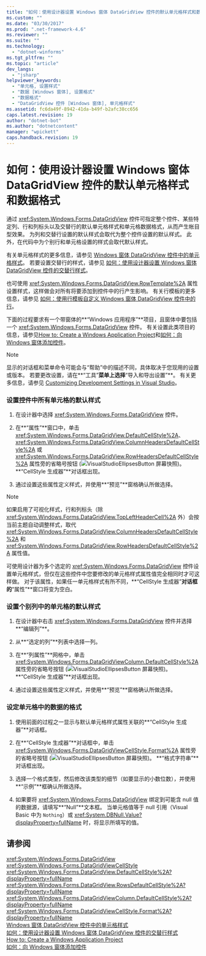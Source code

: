 ```yaml
---
title: "如何：使用设计器设置 Windows 窗体 DataGridView 控件的默认单元格样式和数据格式 | Microsoft Docs"
ms.custom: ""
ms.date: "03/30/2017"
ms.prod: ".net-framework-4.6"
ms.reviewer: ""
ms.suite: ""
ms.technology: 
  - "dotnet-winforms"
ms.tgt_pltfrm: ""
ms.topic: "article"
dev_langs: 
  - "jsharp"
helpviewer_keywords: 
  - "单元格, 设置样式"
  - "数据 [Windows 窗体], 设置格式"
  - "数据格式"
  - "DataGridView 控件 [Windows 窗体], 单元格样式"
ms.assetid: fc6da49f-8942-41da-b49f-b2afc38cc656
caps.latest.revision: 19
author: "dotnet-bot"
ms.author: "dotnetcontent"
manager: "wpickett"
caps.handback.revision: 19
---
```

# 如何：使用设计器设置 Windows 窗体 DataGridView 控件的默认单元格样式和数据格式
通过 <xref:System.Windows.Forms.DataGridView> 控件可指定整个控件、某些特定列、行和列标头以及交替行的默认单元格样式和单元格数据格式，从而产生帐目型效果。  为列和交替行设置的默认样式会取代为整个控件设置的默认样式。  此外，在代码中为个别行和单元格设置的样式会取代默认样式。  
  
 有关单元格样式的更多信息，请参见 [Windows 窗体 DataGridView 控件中的单元格样式](../../../../docs/framework/winforms/controls/cell-styles-in-the-windows-forms-datagridview-control.md)。  若要设置交替行的样式，请参见 [如何：使用设计器设置 Windows 窗体 DataGridView 控件的交替行样式](../../../../docs/framework/winforms/controls/set-alternating-row-styles-for-the-datagrid-using-the-designer.md)。  
  
 也可使用 <xref:System.Windows.Forms.DataGridView.RowTemplate%2A> 属性设置样式，这样做会对所有将要添加到控件中的行产生影响。  有关行模板的更多信息，请参见 [如何：使用行模板自定义 Windows 窗体 DataGridView 控件中的行](../../../../docs/framework/winforms/controls/use-the-row-template-to-customize-rows-in-the-datagrid.md)。  
  
 下面的过程要求有一个带窗体的**“Windows 应用程序”**项目，且窗体中要包括一个 <xref:System.Windows.Forms.DataGridView> 控件。  有关设置此类项目的信息，请参见[How to: Create a Windows Application Project](http://msdn.microsoft.com/zh-cn/b2f93fed-c635-4705-8d0e-cf079a264efa)和[如何：向 Windows 窗体添加控件](../../../../docs/framework/winforms/controls/how-to-add-controls-to-windows-forms.md)。  
  
> [!NOTE]
>  显示的对话框和菜单命令可能会与“帮助”中的描述不同，具体取决于您现用的设置或版本。  若要更改设置，请在**“工具”**菜单上选择**“导入和导出设置”**。  有关更多信息，请参见 [Customizing Development Settings in Visual Studio](http://msdn.microsoft.com/zh-cn/22c4debb-4e31-47a8-8f19-16f328d7dcd3)。  
  
### 设置控件中所有单元格的默认样式  
  
1.  在设计器中选择 <xref:System.Windows.Forms.DataGridView> 控件。  
  
2.  在**“属性”**窗口中，单击 <xref:System.Windows.Forms.DataGridView.DefaultCellStyle%2A>、<xref:System.Windows.Forms.DataGridView.ColumnHeadersDefaultCellStyle%2A> 或 <xref:System.Windows.Forms.DataGridView.RowHeadersDefaultCellStyle%2A> 属性旁的省略号按钮 \(![VisualStudioEllipsesButton 屏幕快照](../../../../docs/framework/winforms/media/vbellipsesbutton.png "vbEllipsesButton")\)。  **“CellStyle 生成器”**对话框出现。  
  
3.  通过设置这些属性定义样式，并使用**“预览”**窗格确认所做选择。  
  
> [!NOTE]
>  如果启用了可视化样式，行和列标头（除 <xref:System.Windows.Forms.DataGridView.TopLeftHeaderCell%2A> 外）会按当前主题自动调整样式，取代 <xref:System.Windows.Forms.DataGridView.ColumnHeadersDefaultCellStyle%2A> 和 <xref:System.Windows.Forms.DataGridView.RowHeadersDefaultCellStyle%2A> 属性值。  
>   
>  可使用设计器为多个选定的 <xref:System.Windows.Forms.DataGridView> 控件设置单元格样式，但仅在这些控件中您要修改的单元格样式属性值完全相同时才可这样做。  对于该属性，如果任一单元格样式有所不同，**“CellStyle 生成器”**对话框的**“属性”**窗口将变为空白。  
  
### 设置个别列中的单元格的默认样式  
  
1.  在设计器中右击 <xref:System.Windows.Forms.DataGridView> 控件并选择**“编辑列”**。  
  
2.  从**“选定的列”**列表中选择一列。  
  
3.  在**“列属性”**网格中，单击 <xref:System.Windows.Forms.DataGridViewColumn.DefaultCellStyle%2A> 属性旁的省略号按钮 \(![VisualStudioEllipsesButton 屏幕快照](../../../../docs/framework/winforms/media/vbellipsesbutton.png "vbEllipsesButton")\)。  **“CellStyle 生成器”**对话框出现。  
  
4.  通过设置这些属性定义样式，并使用**“预览”**窗格确认所做选择。  
  
### 设定单元格中的数据的格式  
  
1.  使用前面的过程之一显示与默认单元格样式属性关联的**“CellStyle 生成器”**对话框。  
  
2.  在**“CellStyle 生成器”**对话框中，单击 <xref:System.Windows.Forms.DataGridViewCellStyle.Format%2A> 属性旁的省略号按钮 \(![VisualStudioEllipsesButton 屏幕快照](../../../../docs/framework/winforms/media/vbellipsesbutton.png "vbEllipsesButton")\)。  **“格式字符串”**对话框出现。  
  
3.  选择一个格式类型，然后修改该类型的细节（如要显示的小数位数），并使用**“示例”**框确认所做选择。  
  
4.  如果要将 <xref:System.Windows.Forms.DataGridView> 绑定到可能含 null 值的数据源，请填写**“Null”**文本框。  当单元格值等于 null 引用（Visual Basic 中为 `Nothing`）或 <xref:System.DBNull.Value?displayProperty=fullName> 时，将显示所填写的值。  
  
## 请参阅  
 <xref:System.Windows.Forms.DataGridView>   
 <xref:System.Windows.Forms.DataGridViewCellStyle>   
 <xref:System.Windows.Forms.DataGridView.DefaultCellStyle%2A?displayProperty=fullName>   
 <xref:System.Windows.Forms.DataGridView.RowsDefaultCellStyle%2A?displayProperty=fullName>   
 <xref:System.Windows.Forms.DataGridViewColumn.DefaultCellStyle%2A?displayProperty=fullName>   
 <xref:System.Windows.Forms.DataGridViewCellStyle.Format%2A?displayProperty=fullName>   
 [Windows 窗体 DataGridView 控件中的单元格样式](../../../../docs/framework/winforms/controls/cell-styles-in-the-windows-forms-datagridview-control.md)   
 [如何：使用设计器设置 Windows 窗体 DataGridView 控件的交替行样式](../../../../docs/framework/winforms/controls/set-alternating-row-styles-for-the-datagrid-using-the-designer.md)   
 [How to: Create a Windows Application Project](http://msdn.microsoft.com/zh-cn/b2f93fed-c635-4705-8d0e-cf079a264efa)   
 [如何：向 Windows 窗体添加控件](../../../../docs/framework/winforms/controls/how-to-add-controls-to-windows-forms.md)